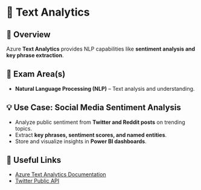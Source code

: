 
# 📌 Text Analytics

## 📝 Overview
Azure **Text Analytics** provides NLP capabilities like **sentiment analysis and key phrase extraction**.

## 🎯 Exam Area(s)
- **Natural Language Processing (NLP)** – Text analysis and understanding.

## 💡 Use Case: Social Media Sentiment Analysis
- Analyze public sentiment from **Twitter and Reddit posts** on trending topics.
- Extract **key phrases, sentiment scores, and named entities**.
- Store and visualize insights in **Power BI dashboards**.

## 🔗 Useful Links
- [Azure Text Analytics Documentation](https://learn.microsoft.com/en-us/azure/ai-services/text-analytics/)
- [Twitter Public API](https://developer.twitter.com/en/docs/twitter-api)
